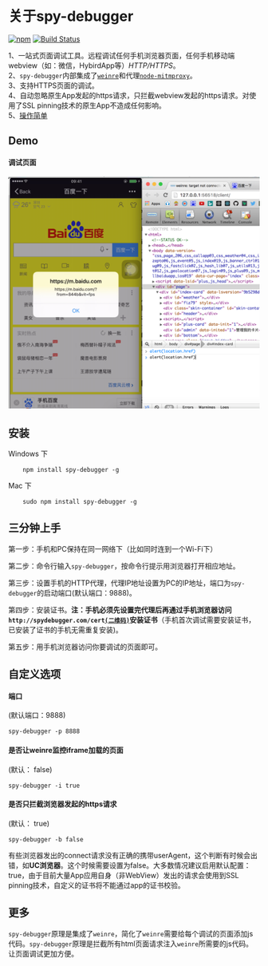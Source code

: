 # 关于spy-debugger
[![npm](https://img.shields.io/npm/dt/spy-debugger.svg)](https://www.npmjs.com/package/spy-debugger)
[![Build Status](https://travis-ci.org/wuchangming/spy-debugger.svg?branch=master)](https://travis-ci.org/wuchangming/spy-debugger)  

1、一站式页面调试工具。远程调试任何手机浏览器页面，任何手机移动端webview（如：微信，HybirdApp等）*HTTP/HTTPS*。  
2、`spy-debugger`内部集成了[`weinre`](http://people.apache.org/~pmuellr/weinre/docs/latest/)和代理[`node-mitmproxy`](https://github.com/wuchangming/node-mitmproxy)。  
3、支持HTTPS页面的调试。  
4、自动忽略原生App发起的https请求，只拦截webview发起的https请求。对使用了SSL pinning技术的原生App不造成任何影响。  
5、[操作简单](#三分钟上手)  

## Demo

#### 调试页面
<img src="demo/img/demo.png" width="650px" />

## 安装
Windows 下
```
    npm install spy-debugger -g
```

Mac 下
```
    sudo npm install spy-debugger -g
```

## 三分钟上手

第一步：手机和PC保持在同一网络下（比如同时连到一个Wi-Fi下）

第二步：命令行输入`spy-debugger`，按命令行提示用浏览器打开相应地址。

第三步：设置手机的HTTP代理，代理IP地址设置为PC的IP地址，端口为`spy-debugger`的启动端口(默认端口：9888)。

第四步：安装证书。**注：手机必须先设置完代理后再通过手机浏览器访问`http://spydebugger.com/cert`[`(二维码)`](demo/img/QRCodeForCert.png)安装证书**（手机首次调试需要安装证书，已安装了证书的手机无需重复安装)。

第五步：用手机浏览器访问你要调试的页面即可。

## 自定义选项
#### 端口
(默认端口：9888)
```
spy-debugger -p 8888
```

#### 是否让weinre监控iframe加载的页面
(默认： false)
```
spy-debugger -i true
```

#### 是否只拦截浏览器发起的https请求
(默认： true)
```
spy-debugger -b false
```
有些浏览器发出的connect请求没有正确的携带userAgent，这个判断有时候会出错，如**UC浏览器**。这个时候需要设置为false。大多数情况建议启用默认配置：true，由于目前大量App应用自身（非WebView）发出的请求会使用到SSL pinning技术，自定义的证书将不能通过app的证书校验。

## 更多
`spy-debugger`原理是集成了`weinre`，简化了`weinre`需要给每个调试的页面添加js代码。`spy-debugger`原理是拦截所有html页面请求注入`weinre`所需要的js代码。让页面调试更加方便。
